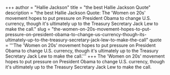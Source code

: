 +++
author = "Hallie Jackson"
title = "the best Hallie Jackson Quote"
description = "the best Hallie Jackson Quote: The 'Women on 20s' movement hopes to put pressure on President Obama to change U.S. currency, though it's ultimately up to the Treasury Secretary Jack Lew to make the call."
slug = "the-women-on-20s-movement-hopes-to-put-pressure-on-president-obama-to-change-us-currency-though-its-ultimately-up-to-the-treasury-secretary-jack-lew-to-make-the-call"
quote = '''The 'Women on 20s' movement hopes to put pressure on President Obama to change U.S. currency, though it's ultimately up to the Treasury Secretary Jack Lew to make the call.'''
+++
The 'Women on 20s' movement hopes to put pressure on President Obama to change U.S. currency, though it's ultimately up to the Treasury Secretary Jack Lew to make the call.
